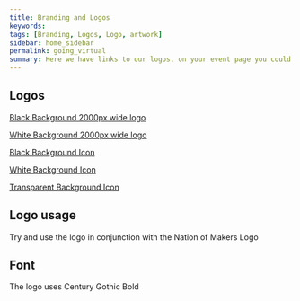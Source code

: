 ```yaml
---
title: Branding and Logos
keywords: 
tags: [Branding, Logos, Logo, artwork]
sidebar: home_sidebar
permalink: going_virtual
summary: Here we have links to our logos, on your event page you could update this with your branding and logos.
---
```


## Logos

[Black Background 2000px wide logo](https://github.com/nationofmakers/maker-event-playbook/blob/master/assets/branding/OSMEP-dark-nom-2000px.jpg)

[White Background 2000px wide logo](https://github.com/nationofmakers/maker-event-playbook/blob/master/assets/branding/OSMEP-light-nom-left.jpg)

[Black Background Icon](https://github.com/nationofmakers/maker-event-playbook/blob/master/assets/branding/OSMEP-light-icon.jpg)

[White Background Icon](https://github.com/nationofmakers/maker-event-playbook/blob/master/assets/branding/OSMEP-black-icon.jpg)

[Transparent Background Icon](https://github.com/nationofmakers/maker-event-playbook/blob/master/assets/branding/OSMEP-transp-icon.png)

## Logo usage

Try and use the logo in conjunction with the Nation of Makers Logo

## Font

The logo uses Century Gothic Bold
